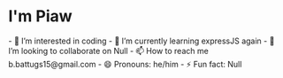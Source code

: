 <h1>I'm Piaw</h1>
- 👀 I’m interested in coding
- 🌱 I’m currently learning expressJS again
- 💞️ I’m looking to collaborate on Null
- 📫 How to reach me b.battugs15@gmail.com 
- 😄 Pronouns: he/him
- ⚡ Fun fact: Null

<!---
oxterhal/oxterhal is a ✨ special ✨ repository because its `README.md` (this file) appears on your GitHub profile.
You can click the Preview link to take a look at your changes.
--->
